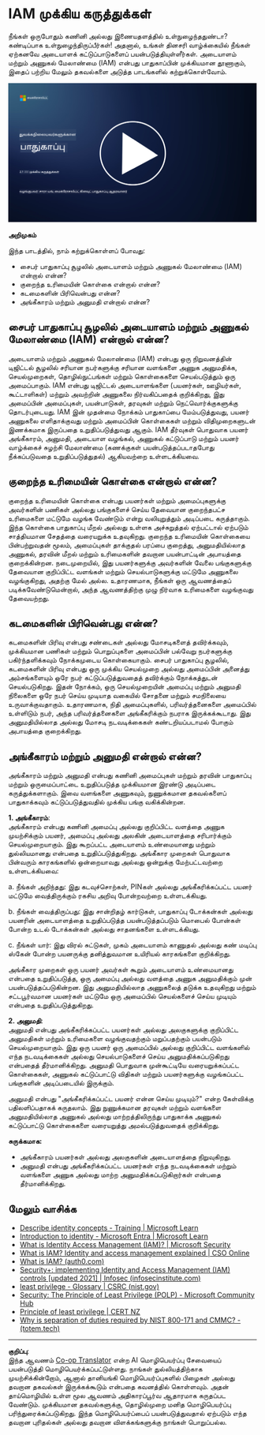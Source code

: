 <!--
CO_OP_TRANSLATOR_METADATA:
{
  "original_hash": "2e3864e3d579f0dbb4ac2ec8c5f82acf",
  "translation_date": "2025-10-11T11:29:14+00:00",
  "source_file": "2.1 IAM key concepts.md",
  "language_code": "ta"
}
-->
# IAM முக்கிய கருத்துக்கள்

நீங்கள் ஒருபோதும் கணினி அல்லது இணையதளத்தில் உள்நுழைந்ததுண்டா? கண்டிப்பாக உள்நுழைந்திருப்பீர்கள்! அதனால், உங்கள் தினசரி வாழ்க்கையில் நீங்கள் ஏற்கனவே அடையாளக் கட்டுப்பாடுகளைப் பயன்படுத்தியுள்ளீர்கள். அடையாளம் மற்றும் அணுகல் மேலாண்மை (IAM) என்பது பாதுகாப்பின் முக்கியமான தூணாகும், இதைப் பற்றிய மேலும் தகவல்களை அடுத்த பாடங்களில் கற்றுக்கொள்வோம்.

[![வீடியோவைப் பாருங்கள்](../../translated_images/2-1_placeholder.00302da3e773051f1319ab8d93ff0f19d3e80a27d4f939e647839f280ac9c0fb.ta.png)](https://learn-video.azurefd.net/vod/player?id=3d2a9cb5-e25a-4b25-9e5a-b3fee2360f24)

**அறிமுகம்**

இந்த பாடத்தில், நாம் கற்றுக்கொள்ளப் போவது:

- சைபர் பாதுகாப்பு சூழலில் அடையாளம் மற்றும் அணுகல் மேலாண்மை (IAM) என்றால் என்ன?  
- குறைந்த உரிமையின் கொள்கை என்றால் என்ன?  
- கடமைகளின் பிரிவென்பது என்ன?  
- அங்கீகாரம் மற்றும் அனுமதி என்றால் என்ன?

## சைபர் பாதுகாப்பு சூழலில் அடையாளம் மற்றும் அணுகல் மேலாண்மை (IAM) என்றால் என்ன?

அடையாளம் மற்றும் அணுகல் மேலாண்மை (IAM) என்பது ஒரு நிறுவனத்தின் டிஜிட்டல் சூழலில் சரியான நபர்களுக்கு சரியான வளங்களை அணுக அனுமதிக்க, செயல்முறைகள், தொழில்நுட்பங்கள் மற்றும் கொள்கைகளை செயல்படுத்தும் ஒரு அமைப்பாகும். IAM என்பது டிஜிட்டல் அடையாளங்களை (பயனர்கள், ஊழியர்கள், கூட்டாளிகள்) மற்றும் அவற்றின் அணுகலை நிர்வகிப்பதைக் குறிக்கிறது, இது அமைப்பின் அமைப்புகள், பயன்பாடுகள், தரவுகள் மற்றும் நெட்வொர்க்குகளுக்கு தொடர்புடையது. IAM இன் முதன்மை நோக்கம் பாதுகாப்பை மேம்படுத்துவது, பயனர் அணுகலை எளிதாக்குவது மற்றும் அமைப்பின் கொள்கைகள் மற்றும் விதிமுறைகளுடன் இணக்கமாக இருப்பதை உறுதிப்படுத்துவது ஆகும். IAM தீர்வுகள் பொதுவாக பயனர் அங்கீகாரம், அனுமதி, அடையாள வழங்கல், அணுகல் கட்டுப்பாடு மற்றும் பயனர் வாழ்க்கைச் சுழற்சி மேலாண்மை (கணக்குகள் பயன்படுத்தப்படாதபோது நீக்கப்படுவதை உறுதிப்படுத்துதல்) ஆகியவற்றை உள்ளடக்கியவை.

## குறைந்த உரிமையின் கொள்கை என்றால் என்ன?

குறைந்த உரிமையின் கொள்கை என்பது பயனர்கள் மற்றும் அமைப்புகளுக்கு அவர்களின் பணிகள் அல்லது பங்குகளைச் செய்ய தேவையான குறைந்தபட்ச உரிமைகளை மட்டுமே வழங்க வேண்டும் என்று வலியுறுத்தும் அடிப்படை கருத்தாகும். இந்த கொள்கை பாதுகாப்பு மீறல் அல்லது உள்ளக அச்சுறுத்தல் ஏற்பட்டால் ஏற்படும் சாத்தியமான சேதத்தை வரையறுக்க உதவுகிறது. குறைந்த உரிமையின் கொள்கையை பின்பற்றுவதன் மூலம், அமைப்புகள் தாக்குதல் பரப்பை குறைத்து, அனுமதியில்லாத அணுகல், தரவின் மீறல் மற்றும் உரிமைகளின் தவறான பயன்பாட்டின் அபாயத்தை குறைக்கின்றன. நடைமுறையில், இது பயனர்களுக்கு அவர்களின் வேலை பங்குகளுக்கு தேவையான குறிப்பிட்ட வளங்கள் மற்றும் செயல்பாடுகளுக்கு மட்டுமே அணுகலை வழங்குகிறது, அதற்கு மேல் அல்ல. உதாரணமாக, நீங்கள் ஒரு ஆவணத்தைப் படிக்கவேண்டுமென்றால், அந்த ஆவணத்திற்கு முழு நிர்வாக உரிமைகளை வழங்குவது தேவையற்றது.

## கடமைகளின் பிரிவென்பது என்ன?

கடமைகளின் பிரிவு என்பது சண்டைகள் அல்லது மோசடிகளைத் தவிர்க்கவும், முக்கியமான பணிகள் மற்றும் பொறுப்புகளை அமைப்பின் பல்வேறு நபர்களுக்கு பகிர்ந்தளிக்கவும் நோக்கமுடைய கொள்கையாகும். சைபர் பாதுகாப்பு சூழலில், கடமைகளின் பிரிவு என்பது ஒரு முக்கிய செயல்முறை அல்லது அமைப்பின் அனைத்து அம்சங்களையும் ஒரே நபர் கட்டுப்படுத்துவதைத் தவிர்க்கும் நோக்கத்துடன் செயல்படுகிறது. இதன் நோக்கம், ஒரு செயல்முறையின் அமைப்பு மற்றும் அனுமதி நிலைகளை ஒரே நபர் செய்ய முடியாத வகையில் சோதனை மற்றும் சமநிலையை உருவாக்குவதாகும். உதாரணமாக, நிதி அமைப்புகளில், பரிவர்த்தனைகளை அமைப்பில் உள்ளிடும் நபர், அந்த பரிவர்த்தனைகளை அங்கீகரிக்கும் நபராக இருக்கக்கூடாது. இது அனுமதியில்லாத அல்லது மோசடி நடவடிக்கைகள் கண்டறியப்படாமல் போகும் அபாயத்தை குறைக்கிறது.

## அங்கீகாரம் மற்றும் அனுமதி என்றால் என்ன?

அங்கீகாரம் மற்றும் அனுமதி என்பது கணினி அமைப்புகள் மற்றும் தரவின் பாதுகாப்பு மற்றும் ஒருமைப்பாட்டை உறுதிப்படுத்த முக்கியமான இரண்டு அடிப்படை கருத்துக்களாகும். இவை வளங்களை அணுகவும், நுணுக்கமான தகவல்களைப் பாதுகாக்கவும் கட்டுப்படுத்துவதில் முக்கிய பங்கு வகிக்கின்றன.

**1. அங்கீகாரம்**:  
அங்கீகாரம் என்பது கணினி அமைப்பு அல்லது குறிப்பிட்ட வளத்தை அணுக முயற்சிக்கும் பயனர், அமைப்பு அல்லது அலகின் அடையாளத்தை சரிபார்க்கும் செயல்முறையாகும். இது கூறப்பட்ட அடையாளம் உண்மையானது மற்றும் துல்லியமானது என்பதை உறுதிப்படுத்துகிறது. அங்கீகார முறைகள் பொதுவாக பின்வரும் காரகங்களில் ஒன்றையாவது அல்லது ஒன்றுக்கு மேற்பட்டவற்றை உள்ளடக்கியவை:  
   
   a. நீங்கள் அறிந்தது: இது கடவுச்சொற்கள், PINகள் அல்லது அங்கீகரிக்கப்பட்ட பயனர் மட்டுமே வைத்திருக்கும் ரகசிய அறிவு போன்றவற்றை உள்ளடக்கியது.  
   
   b. நீங்கள் வைத்திருப்பது: இது சான்றிதழ் கார்டுகள், பாதுகாப்பு டோக்கன்கள் அல்லது பயனரின் அடையாளத்தை உறுதிப்படுத்த பயன்படுத்தப்படும் மொபைல் போன்கள் போன்ற உடல் டோக்கன்கள் அல்லது சாதனங்களை உள்ளடக்கியது.  
   
   c. நீங்கள் யார்: இது விரல் சுட்டுகள், முகம் அடையாளம் காணுதல் அல்லது கண் மடிப்பு ஸ்கேன் போன்ற பயனருக்கு தனித்துவமான உயிரியல் காரகங்களை குறிக்கிறது.  
   
அங்கீகார முறைகள் ஒரு பயனர் அவர்கள் கூறும் அடையாளம் உண்மையானது என்பதை உறுதிப்படுத்த, ஒரு அமைப்பு அல்லது வளத்தை அணுக அனுமதிக்கும் முன் பயன்படுத்தப்படுகின்றன. இது அனுமதியில்லாத அணுகலைத் தடுக்க உதவுகிறது மற்றும் சட்டபூர்வமான பயனர்கள் மட்டுமே ஒரு அமைப்பில் செயல்களைச் செய்ய முடியும் என்பதை உறுதிப்படுத்துகிறது.

**2. அனுமதி**:  
அனுமதி என்பது அங்கீகரிக்கப்பட்ட பயனர்கள் அல்லது அலகுகளுக்கு குறிப்பிட்ட அனுமதிகள் மற்றும் உரிமைகளை வழங்குவதற்கும் மறுப்பதற்கும் பயன்படும் செயல்முறையாகும். இது ஒரு பயனர் ஒரு அமைப்பில் அல்லது குறிப்பிட்ட வளங்களில் எந்த நடவடிக்கைகள் அல்லது செயல்பாடுகளைச் செய்ய அனுமதிக்கப்படுகிறது என்பதைத் தீர்மானிக்கிறது. அனுமதி பொதுவாக முன்கூட்டியே வரையறுக்கப்பட்ட கொள்கைகள், அணுகல் கட்டுப்பாட்டு விதிகள் மற்றும் பயனர்களுக்கு வழங்கப்பட்ட பங்குகளின் அடிப்படையில் இருக்கும்.

அனுமதி என்பது "அங்கீகரிக்கப்பட்ட பயனர் என்ன செய்ய முடியும்?" என்ற கேள்விக்கு பதிலளிப்பதாகக் கருதலாம். இது நுணுக்கமான தரவுகள் மற்றும் வளங்களை அனுமதியில்லாத அணுகல் அல்லது மாற்றத்திலிருந்து பாதுகாக்க அணுகல் கட்டுப்பாட்டு கொள்கைகளை வரையறுத்து அமல்படுத்துவதைக் குறிக்கிறது.

**சுருக்கமாக:**

- அங்கீகாரம் பயனர்கள் அல்லது அலகுகளின் அடையாளத்தை நிறுவுகிறது.  
- அனுமதி என்பது அங்கீகரிக்கப்பட்ட பயனர்கள் எந்த நடவடிக்கைகள் மற்றும் வளங்களை அணுக அல்லது மாற்ற அனுமதிக்கப்படுகிறார்கள் என்பதை தீர்மானிக்கிறது.  

## மேலும் வாசிக்க

- [Describe identity concepts - Training | Microsoft Learn](https://learn.microsoft.com/training/modules/describe-identity-principles-concepts/?WT.mc_id=academic-96948-sayoung)  
- [Introduction to identity - Microsoft Entra | Microsoft Learn](https://learn.microsoft.com/azure/active-directory/fundamentals/identity-fundamental-concepts?WT.mc_id=academic-96948-sayoung)  
- [What is Identity Access Management (IAM)? | Microsoft Security](https://www.microsoft.com/security/business/security-101/what-is-identity-access-management-iam?WT.mc_id=academic-96948-sayoung)  
- [What is IAM? Identity and access management explained | CSO Online](https://www.csoonline.com/article/518296/what-is-iam-identity-and-access-management-explained.html)  
- [What is IAM? (auth0.com)](https://auth0.com/blog/what-is-iam/)  
- [Security+: implementing Identity and Access Management (IAM) controls [updated 2021] | Infosec (infosecinstitute.com)](https://resources.infosecinstitute.com/certifications/securityplus/security-implementing-identity-and-access-management-iam-controls/)  
- [least privilege - Glossary | CSRC (nist.gov)](https://csrc.nist.gov/glossary/term/least_privilege)  
- [Security: The Principle of Least Privilege (POLP) - Microsoft Community Hub](https://techcommunity.microsoft.com/t5/azure-sql-blog/security-the-principle-of-least-privilege-polp/ba-p/2067390?WT.mc_id=academic-96948-sayoung)  
- [Principle of least privilege | CERT NZ](https://www.cert.govt.nz/it-specialists/critical-controls/principle-of-least-privilege/)  
- [Why is separation of duties required by NIST 800-171 and CMMC? - (totem.tech)](https://www.totem.tech/cmmc-separation-of-duties/)  

---

**குறிப்பு**:  
இந்த ஆவணம் [Co-op Translator](https://github.com/Azure/co-op-translator) என்ற AI மொழிபெயர்ப்பு சேவையைப் பயன்படுத்தி மொழிபெயர்க்கப்பட்டுள்ளது. நாங்கள் துல்லியத்திற்காக முயற்சிக்கின்றோம், ஆனால் தானியங்கி மொழிபெயர்ப்புகளில் பிழைகள் அல்லது தவறான தகவல்கள் இருக்கக்கூடும் என்பதை கவனத்தில் கொள்ளவும். அதன் தாய்மொழியில் உள்ள மூல ஆவணம் அதிகாரப்பூர்வ ஆதாரமாக கருதப்பட வேண்டும். முக்கியமான தகவல்களுக்கு, தொழில்முறை மனித மொழிபெயர்ப்பு பரிந்துரைக்கப்படுகிறது. இந்த மொழிபெயர்ப்பைப் பயன்படுத்துவதால் ஏற்படும் எந்த தவறான புரிதல்கள் அல்லது தவறான விளக்கங்களுக்கு நாங்கள் பொறுப்பல்ல.